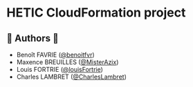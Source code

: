 # HETIC CloudFormation project

## 👤️ Authors 👤

- Benoît FAVRIE ([@benoitfvr](https://github.com/benoitfvr))<br />
- Maxence BREUILLES ([@MisterAzix](https://github.com/MisterAzix))<br />
- Louis FORTRIE ([@louisFortrie](https://github.com/louisFortrie))<br />
- Charles LAMBRET ([@CharlesLambret](https://github.com/CharlesLambret))<br />
